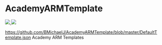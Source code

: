 # AcademyARMTemplate

<a href="https://portal.azure.com/#create/Microsoft.Template/uri/https://github.com/BMichaelJ/AcademyARMTemplate/blob/master/DefaultTemplate.json" target="_blank">
    <img src="http://azuredeploy.net/deploybutton.png"/>
</a>
<a href="http://armviz.io/#/?load=https://github.com/BMichaelJ/AcademyARMTemplate/blob/master/DefaultTemplate.json" target="_blank">
    <img src="http://armviz.io/visualizebutton.png"/>
</a>


https://github.com/BMichaelJ/AcademyARMTemplate/blob/master/DefaultTemplate.json
Academy ARM Templates

